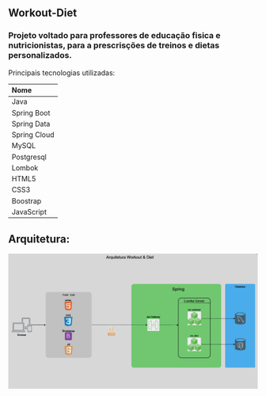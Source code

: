 ## Workout-Diet

### Projeto voltado para professores de educação fisica e nutricionistas, para a prescrisções de treinos e dietas personalizados.

Principais tecnologias utilizadas:

| Nome            |
|:----------------|
| Java            |          
| Spring Boot     |
| Spring Data     | 
| Spring Cloud    | 
| MySQL           |
| Postgresql      |         
| Lombok          |
| HTML5           |
| CSS3            |
| Boostrap        |
| JavaScript      |

## Arquitetura:
![Arquitetura](/Arquitetura.PNG)
